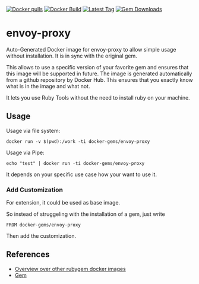 [![Docker pulls](https://img.shields.io/docker/pulls/rubygem/envoy-proxy.svg)](https://hub.docker.com/r/rubygem/envoy-proxy/)
[![Docker Build](https://img.shields.io/docker/automated/rubygem/envoy-proxy.svg)](https://hub.docker.com/r/rubygem/envoy-proxy/)
[![Latest Tag](https://img.shields.io/github/tag/docker-rubygem/envoy-proxy.svg)](https://hub.docker.com/r/rubygem/envoy-proxy/)
[![Gem Downloads](https://img.shields.io/gem/dt/envoy-proxy.svg)](https://rubygems.org/gems/envoy-proxy/)
# envoy-proxy

Auto-Generated Docker image for envoy-proxy to allow simple usage without installation.
It is in sync with the original gem.

This allows to use a specific version of your favorite gem and ensures that this image will be supported in future.
The image is generated automatically from a github repository by Docker Hub.
This ensures that you exactly know what is in the image and what not.

It lets you use Ruby Tools without the need to install ruby on your machine.

## Usage

Usage via file system:

`docker run -v $(pwd):/work -ti docker-gems/envoy-proxy`

Usage via Pipe:

`echo "test" | docker run -ti docker-gems/envoy-proxy`

It depends on your specific use case how your want to use it.

### Add Customization

For extension, it could be used as base image.

So instead of struggeling with the installation of a gem, just write

`FROM docker-gems/envoy-proxy`

Then add the customization.

## References

 - [Overview over other rubygem docker images](https://github.com/thinkbot/docker-rubygem)
 - [Gem](https://rubygems.org/gems/envoy-proxy/)
